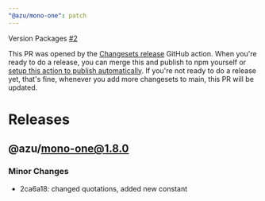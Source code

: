 ```yaml
---
"@azu/mono-one": patch
---
```

    
Version Packages [#2](https://github.com/e3c-summer-worker/changeset-actions-test/pull/2)
    
This PR was opened by the [Changesets release](https://github.com/changesets/action) GitHub action. When you're ready to do a release, you can merge this and publish to npm yourself or [setup this action to publish automatically](https://github.com/changesets/action#with-publishing). If you're not ready to do a release yet, that's fine, whenever you add more changesets to main, this PR will be updated.

# Releases
## @azu/mono-one@1.8.0

### Minor Changes

-   2ca6a18: changed quotations, added new constant

